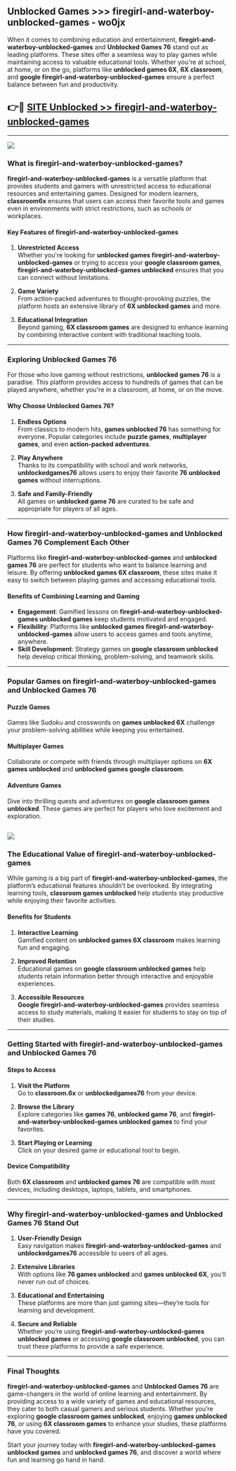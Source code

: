 ## Unblocked Games >>> firegirl-and-waterboy-unblocked-games - wo0jx 

When it comes to combining education and entertainment, **firegirl-and-waterboy-unblocked-games** and **Unblocked Games 76** stand out as leading platforms. These sites offer a seamless way to play games while maintaining access to valuable educational tools. Whether you're at school, at home, or on the go, platforms like **unblocked games 6X**, **6X classroom**, and **google firegirl-and-waterboy-unblocked-games** ensure a perfect balance between fun and productivity.
## 👉🔴 [SITE Unblocked >> firegirl-and-waterboy-unblocked-games](https://unblockedgames.edu.pl?title=firegirl-and-waterboy-unblocked-games&ref=22JU)
---
<a href="https://unblockedgames.edu.pl?title=firegirl-and-waterboy-unblocked-games&ref=22JU/"><img src="https://github.com/user-attachments/assets/438f12ca-57a4-47a3-8ead-c64da593a1e5"/></a>
### What is firegirl-and-waterboy-unblocked-games?  

**firegirl-and-waterboy-unblocked-games** is a versatile platform that provides students and gamers with unrestricted access to educational resources and entertaining games. Designed for modern learners, **classroom6x** ensures that users can access their favorite tools and games even in environments with strict restrictions, such as schools or workplaces.  

#### Key Features of firegirl-and-waterboy-unblocked-games  

1. **Unrestricted Access**  
   Whether you're looking for **unblocked games firegirl-and-waterboy-unblocked-games** or trying to access your **google classroom games**, **firegirl-and-waterboy-unblocked-games unblocked** ensures that you can connect without limitations.  

2. **Game Variety**  
   From action-packed adventures to thought-provoking puzzles, the platform hosts an extensive library of **6X unblocked games** and more.  

3. **Educational Integration**  
   Beyond gaming, **6X classroom games** are designed to enhance learning by combining interactive content with traditional teaching tools.  



---

### Exploring Unblocked Games 76  

For those who love gaming without restrictions, **unblocked games 76** is a paradise. This platform provides access to hundreds of games that can be played anywhere, whether you're in a classroom, at home, or on the move.  

#### Why Choose Unblocked Games 76?  

1. **Endless Options**  
   From classics to modern hits, **games unblocked 76** has something for everyone. Popular categories include **puzzle games**, **multiplayer games**, and even **action-packed adventures**.  

2. **Play Anywhere**  
   Thanks to its compatibility with school and work networks, **unblockedgames76** allows users to enjoy their favorite **76 unblocked games** without interruptions.  

3. **Safe and Family-Friendly**  
   All games on **unblocked game 76** are curated to be safe and appropriate for players of all ages.  

---

### How firegirl-and-waterboy-unblocked-games and Unblocked Games 76 Complement Each Other  

Platforms like **firegirl-and-waterboy-unblocked-games** and **unblocked games 76** are perfect for students who want to balance learning and leisure. By offering **unblocked games 6X classroom**, these sites make it easy to switch between playing games and accessing educational tools.  

#### Benefits of Combining Learning and Gaming  

- **Engagement**: Gamified lessons on **firegirl-and-waterboy-unblocked-games unblocked games** keep students motivated and engaged.  
- **Flexibility**: Platforms like **unblocked games firegirl-and-waterboy-unblocked-games** allow users to access games and tools anytime, anywhere.  
- **Skill Development**: Strategy games on **google classroom unblocked** help develop critical thinking, problem-solving, and teamwork skills.  

---

### Popular Games on firegirl-and-waterboy-unblocked-games and Unblocked Games 76  

#### Puzzle Games  

Games like Sudoku and crosswords on **games unblocked 6X** challenge your problem-solving abilities while keeping you entertained.  

#### Multiplayer Games  

Collaborate or compete with friends through multiplayer options on **6X games unblocked** and **unblocked games google classroom**.  

#### Adventure Games  

Dive into thrilling quests and adventures on **google classroom games unblocked**. These games are perfect for players who love excitement and exploration.  

<a href="http://download.freeplayer.one?title=firegirl-and-waterboy-unblocked-games&ref=23D/"><img src="https://github.com/user-attachments/assets/fe0c3e91-c8e1-489c-acf0-e2f614c12fb8"/></a>
---

### The Educational Value of firegirl-and-waterboy-unblocked-games  

While gaming is a big part of **firegirl-and-waterboy-unblocked-games**, the platform’s educational features shouldn’t be overlooked. By integrating learning tools, **classroom games unblocked** help students stay productive while enjoying their favorite activities.  

#### Benefits for Students  

1. **Interactive Learning**  
   Gamified content on **unblocked games 6X classroom** makes learning fun and engaging.  

2. **Improved Retention**  
   Educational games on **google classroom unblocked games** help students retain information better through interactive and enjoyable experiences.  

3. **Accessible Resources**  
   **Google firegirl-and-waterboy-unblocked-games** provides seamless access to study materials, making it easier for students to stay on top of their studies.  

---

### Getting Started with firegirl-and-waterboy-unblocked-games and Unblocked Games 76  

#### Steps to Access  

1. **Visit the Platform**  
   Go to **classroom.6x** or **unblockedgames76** from your device.  

2. **Browse the Library**  
   Explore categories like **games 76**, **unblocked game 76**, and **firegirl-and-waterboy-unblocked-games unblocked games** to find your favorites.  

3. **Start Playing or Learning**  
   Click on your desired game or educational tool to begin.  

#### Device Compatibility  

Both **6X classroom** and **unblocked games 76** are compatible with most devices, including desktops, laptops, tablets, and smartphones.  

---

### Why firegirl-and-waterboy-unblocked-games and Unblocked Games 76 Stand Out  

1. **User-Friendly Design**  
   Easy navigation makes **firegirl-and-waterboy-unblocked-games** and **unblockedgames76** accessible to users of all ages.  

2. **Extensive Libraries**  
   With options like **76 games unblocked** and **games unblocked 6X**, you’ll never run out of choices.  

3. **Educational and Entertaining**  
   These platforms are more than just gaming sites—they’re tools for learning and development.  

4. **Secure and Reliable**  
   Whether you’re using **firegirl-and-waterboy-unblocked-games unblocked games** or accessing **google classroom unblocked**, you can trust these platforms to provide a safe experience.  

---

### Final Thoughts  

**firegirl-and-waterboy-unblocked-games** and **Unblocked Games 76** are game-changers in the world of online learning and entertainment. By providing access to a wide variety of games and educational resources, they cater to both casual gamers and serious students. Whether you’re exploring **google classroom games unblocked**, enjoying **games unblocked 76**, or using **6X classroom games** to enhance your studies, these platforms have you covered.  

Start your journey today with **firegirl-and-waterboy-unblocked-games unblocked games** and **unblocked games 76**, and discover a world where fun and learning go hand in hand.  